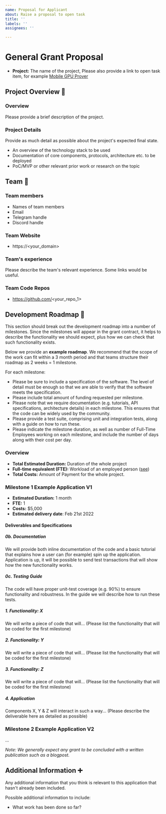 ```yaml
---
name: Proposal for Applicant
about: Raise a proposal to open task
title: ''
labels: ''
assignees: ''

---
```


# General Grant Proposal

* **Project:** The name of the project, Please also provide a link to open task item, for example [Mobile GPU Prover](https://github.com/privacy-scaling-explorations/acceleration-program/blob/main/Open-Task/Open-Task-List.md#mobile-gpu-prover)

## Project Overview :page_facing_up: 

### Overview

Please provide a brief description of the project.

### Project Details 
Provide as much detail as possible about the project's expected final state.

* An overview of the technology stack to be used
* Documentation of core components, protocols, architecture etc. to be deployed
* PoC/MVP or other relevant prior work or research on the topic

## Team :busts_in_silhouette:

### Team members
* Names of team members
* Email
* Telegram handle
* Discord handle


### Team Website	
* https://<your_domain>

### Team's experience
Please describe the team's relevant experience. Some links would be useful.

### Team Code Repos
* https://github.com/<your_repo_1>


## Development Roadmap :nut_and_bolt: 

This section should break out the development roadmap into a number of milestones. Since the milestones will appear in the grant contract, it helps to describe the functionality we should expect, plus how we can check that such functionality exists.

Below we provide an **example roadmap**. We recommend that the scope of the work can fit within a 3 month period and that teams structure their roadmap as 2 weeks = 1 milestone. 

For each milestone:
* Please be sure to include a specification of the software. The level of detail must be enough so that we are able to verify that the software meets the specification.
* Please include total amount of funding requested per milestone.
* Please note that we require documentation (e.g. tutorials, API specifications, architecture details) in each milestone. This ensures that the code can be widely used by the community.
* Please provide a test suite, comprising unit and integration tests, along with a guide on how to run these.
* Please indicate the milestone duration, as well as number of Full-Time Employees working on each milestone, and include the number of days along with their cost per day.

### Overview
* **Total Estimated Duration:** Duration of the whole project
* **Full-time equivalent (FTE):**  Workload of an employed person ([see](https://en.wikipedia.org/wiki/Full-time_equivalent)) 
* **Total Costs:** Amount of Payment for the whole project.

### Milestone 1 Example Application V1
* **Estimated Duration:** 1 month
* **FTE:**  1
* **Costs:** $5,000
* **Estimated delivery date**: Feb 21st 2022

#### Deliverables and Specifications

##### 0b. Documentation

We will provide both inline documentation of the code and a basic tutorial that explains how a user can (for example) spin up the application. Application is up, it will be possible to send test transactions that will show how the new functionality works. 

##### 0c. Testing Guide

The code will have proper unit-test coverage (e.g. 90%) to ensure functionality and robustness. In the guide we will describe how to run these tests.

##### 1. Functionality: X

We will write a piece of code that will... (Please list the functionality that will be coded for the first milestone) 

##### 2. Functionality: Y 

We will write a piece of code that will... (Please list the functionality that will be coded for the first milestone) 

##### 3. Functionality: Z 

We will write a piece of code that will... (Please list the functionality that will be coded for the first milestone) 

##### 4. Application
Components X, Y & Z will interact in such a way... (Please describe the deliverable here as detailed as possible) 

### Milestone 2 Example Application V2
...

*Note: We generally expect any grant to be concluded with a written publication such as a blogpost.*

## Additional Information :heavy_plus_sign: 
Any additional information that you think is relevant to this application that hasn't already been included.

Possible additional information to include:
* What work has been done so far?
